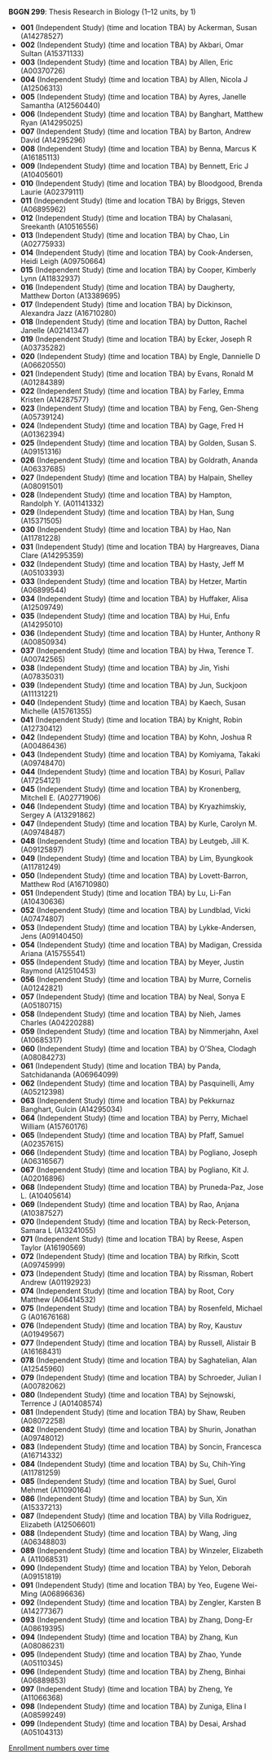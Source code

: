 **BGGN 299**: Thesis Research in Biology (1–12 units, by 1)

- **001** (Independent Study) (time and location TBA) by Ackerman, Susan (A14278527)
- **002** (Independent Study) (time and location TBA) by Akbari, Omar Sultan (A15371133)
- **003** (Independent Study) (time and location TBA) by Allen, Eric (A00370726)
- **004** (Independent Study) (time and location TBA) by Allen, Nicola J (A12506313)
- **005** (Independent Study) (time and location TBA) by Ayres, Janelle Samantha (A12560440)
- **006** (Independent Study) (time and location TBA) by Banghart, Matthew Ryan (A14295025)
- **007** (Independent Study) (time and location TBA) by Barton, Andrew David (A14295296)
- **008** (Independent Study) (time and location TBA) by Benna, Marcus K (A16185113)
- **009** (Independent Study) (time and location TBA) by Bennett, Eric J (A10405601)
- **010** (Independent Study) (time and location TBA) by Bloodgood, Brenda Laurie (A02379111)
- **011** (Independent Study) (time and location TBA) by Briggs, Steven (A06895962)
- **012** (Independent Study) (time and location TBA) by Chalasani, Sreekanth (A10516556)
- **013** (Independent Study) (time and location TBA) by Chao, Lin (A02775933)
- **014** (Independent Study) (time and location TBA) by Cook-Andersen, Heidi Leigh (A09750664)
- **015** (Independent Study) (time and location TBA) by Cooper, Kimberly Lynn (A11832937)
- **016** (Independent Study) (time and location TBA) by Daugherty, Matthew Dorton (A13389695)
- **017** (Independent Study) (time and location TBA) by Dickinson, Alexandra Jazz (A16710280)
- **018** (Independent Study) (time and location TBA) by Dutton, Rachel Janelle (A02141347)
- **019** (Independent Study) (time and location TBA) by Ecker, Joseph R (A03735282)
- **020** (Independent Study) (time and location TBA) by Engle, Dannielle D (A06620550)
- **021** (Independent Study) (time and location TBA) by Evans, Ronald M (A01284389)
- **022** (Independent Study) (time and location TBA) by Farley, Emma Kristen (A14287577)
- **023** (Independent Study) (time and location TBA) by Feng, Gen-Sheng (A05739124)
- **024** (Independent Study) (time and location TBA) by Gage, Fred H (A01362394)
- **025** (Independent Study) (time and location TBA) by Golden, Susan S. (A09151316)
- **026** (Independent Study) (time and location TBA) by Goldrath, Ananda (A06337685)
- **027** (Independent Study) (time and location TBA) by Halpain, Shelley (A08091501)
- **028** (Independent Study) (time and location TBA) by Hampton, Randolph Y. (A01141332)
- **029** (Independent Study) (time and location TBA) by Han, Sung (A15371505)
- **030** (Independent Study) (time and location TBA) by Hao, Nan (A11781228)
- **031** (Independent Study) (time and location TBA) by Hargreaves, Diana Clare (A14295359)
- **032** (Independent Study) (time and location TBA) by Hasty, Jeff M (A05103393)
- **033** (Independent Study) (time and location TBA) by Hetzer, Martin (A06899544)
- **034** (Independent Study) (time and location TBA) by Huffaker, Alisa (A12509749)
- **035** (Independent Study) (time and location TBA) by Hui, Enfu (A14295010)
- **036** (Independent Study) (time and location TBA) by Hunter, Anthony R (A00850934)
- **037** (Independent Study) (time and location TBA) by Hwa, Terence T. (A00742565)
- **038** (Independent Study) (time and location TBA) by Jin, Yishi (A07835031)
- **039** (Independent Study) (time and location TBA) by Jun, Suckjoon (A11131221)
- **040** (Independent Study) (time and location TBA) by Kaech, Susan Michelle (A15761355)
- **041** (Independent Study) (time and location TBA) by Knight, Robin (A12730412)
- **042** (Independent Study) (time and location TBA) by Kohn, Joshua R (A00486436)
- **043** (Independent Study) (time and location TBA) by Komiyama, Takaki (A09748470)
- **044** (Independent Study) (time and location TBA) by Kosuri, Pallav (A17254121)
- **045** (Independent Study) (time and location TBA) by Kronenberg, Mitchell E. (A02771906)
- **046** (Independent Study) (time and location TBA) by Kryazhimskiy, Sergey A (A13291862)
- **047** (Independent Study) (time and location TBA) by Kurle, Carolyn M. (A09748487)
- **048** (Independent Study) (time and location TBA) by Leutgeb, Jill K. (A09125897)
- **049** (Independent Study) (time and location TBA) by Lim, Byungkook (A11781249)
- **050** (Independent Study) (time and location TBA) by Lovett-Barron, Matthew Rod (A16710980)
- **051** (Independent Study) (time and location TBA) by Lu, Li-Fan (A10430636)
- **052** (Independent Study) (time and location TBA) by Lundblad, Vicki (A07474807)
- **053** (Independent Study) (time and location TBA) by Lykke-Andersen, Jens (A09140450)
- **054** (Independent Study) (time and location TBA) by Madigan, Cressida Ariana (A15755541)
- **055** (Independent Study) (time and location TBA) by Meyer, Justin Raymond (A12510453)
- **056** (Independent Study) (time and location TBA) by Murre, Cornelis (A01242821)
- **057** (Independent Study) (time and location TBA) by Neal, Sonya E (A05180715)
- **058** (Independent Study) (time and location TBA) by Nieh, James Charles (A04220288)
- **059** (Independent Study) (time and location TBA) by Nimmerjahn, Axel (A10685317)
- **060** (Independent Study) (time and location TBA) by O'Shea, Clodagh (A08084273)
- **061** (Independent Study) (time and location TBA) by Panda, Satchidananda (A06964099)
- **062** (Independent Study) (time and location TBA) by Pasquinelli, Amy (A05212398)
- **063** (Independent Study) (time and location TBA) by Pekkurnaz Banghart, Gulcin (A14295034)
- **064** (Independent Study) (time and location TBA) by Perry, Michael William (A15760176)
- **065** (Independent Study) (time and location TBA) by Pfaff, Samuel (A02357615)
- **066** (Independent Study) (time and location TBA) by Pogliano, Joseph (A06316567)
- **067** (Independent Study) (time and location TBA) by Pogliano, Kit J. (A02016896)
- **068** (Independent Study) (time and location TBA) by Pruneda-Paz, Jose L. (A10405614)
- **069** (Independent Study) (time and location TBA) by Rao, Anjana (A10387527)
- **070** (Independent Study) (time and location TBA) by Reck-Peterson, Samara L (A13241055)
- **071** (Independent Study) (time and location TBA) by Reese, Aspen Taylor (A16190569)
- **072** (Independent Study) (time and location TBA) by Rifkin, Scott (A09745999)
- **073** (Independent Study) (time and location TBA) by Rissman, Robert Andrew (A01192923)
- **074** (Independent Study) (time and location TBA) by Root, Cory Matthew (A06414532)
- **075** (Independent Study) (time and location TBA) by Rosenfeld, Michael G (A01676168)
- **076** (Independent Study) (time and location TBA) by Roy, Kaustuv (A01949567)
- **077** (Independent Study) (time and location TBA) by Russell, Alistair B (A16168431)
- **078** (Independent Study) (time and location TBA) by Saghatelian, Alan (A12545960)
- **079** (Independent Study) (time and location TBA) by Schroeder, Julian I (A00782062)
- **080** (Independent Study) (time and location TBA) by Sejnowski, Terrence J (A01408574)
- **081** (Independent Study) (time and location TBA) by Shaw, Reuben (A08072258)
- **082** (Independent Study) (time and location TBA) by Shurin, Jonathan (A09748012)
- **083** (Independent Study) (time and location TBA) by Soncin, Francesca (A16714332)
- **084** (Independent Study) (time and location TBA) by Su, Chih-Ying (A11781259)
- **085** (Independent Study) (time and location TBA) by Suel, Gurol Mehmet (A11090164)
- **086** (Independent Study) (time and location TBA) by Sun, Xin (A15337213)
- **087** (Independent Study) (time and location TBA) by Villa Rodriguez, Elizabeth (A12506601)
- **088** (Independent Study) (time and location TBA) by Wang, Jing (A06348803)
- **089** (Independent Study) (time and location TBA) by Winzeler, Elizabeth A (A11068531)
- **090** (Independent Study) (time and location TBA) by Yelon, Deborah (A09151819)
- **091** (Independent Study) (time and location TBA) by Yeo, Eugene Wei-Ming (A06896636)
- **092** (Independent Study) (time and location TBA) by Zengler, Karsten B (A14277367)
- **093** (Independent Study) (time and location TBA) by Zhang, Dong-Er (A08619395)
- **094** (Independent Study) (time and location TBA) by Zhang, Kun (A08086231)
- **095** (Independent Study) (time and location TBA) by Zhao, Yunde (A05110345)
- **096** (Independent Study) (time and location TBA) by Zheng, Binhai (A06889853)
- **097** (Independent Study) (time and location TBA) by Zheng, Ye (A11066368)
- **098** (Independent Study) (time and location TBA) by Zuniga, Elina I (A08599249)
- **099** (Independent Study) (time and location TBA) by Desai, Arshad (A05104313)

[Enrollment numbers over time](./BGGN299.tsv)
